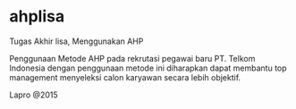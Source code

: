# ahplisa
Tugas Akhir lisa, Menggunakan AHP

Penggunaan Metode AHP pada rekrutasi pegawai baru PT. Telkom Indonesia
dengan penggunaan metode ini diharapkan dapat membantu top management
menyeleksi calon karyawan secara lebih objektif.


Lapro @2015 
